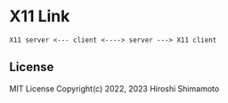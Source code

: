 X11 Link
========

```
X11 server <--- client <----> server ---> X11 client
```

License
-------
MIT License Copyright(c) 2022, 2023 Hiroshi Shimamoto
